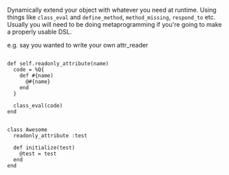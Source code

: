 Dynamically extend your object with whatever you need at runtime. Using things like
`class_eval` and `define_method`, `method_missing`, `respond_to` etc.  Usually you
will need to be doing metaprogramming if you're going to make a properly usable DSL.

e.g. say you wanted to write your own attr_reader


```class Object

def self.readonly_attribute(name)
  code = %Q{
    def #{name)
      @#{name}
    end
  }
  
  class_eval(code)
end


class Awesome
  readonly_attribute :test
  
  def initialize(test)
    @test = test
  end
end
```
